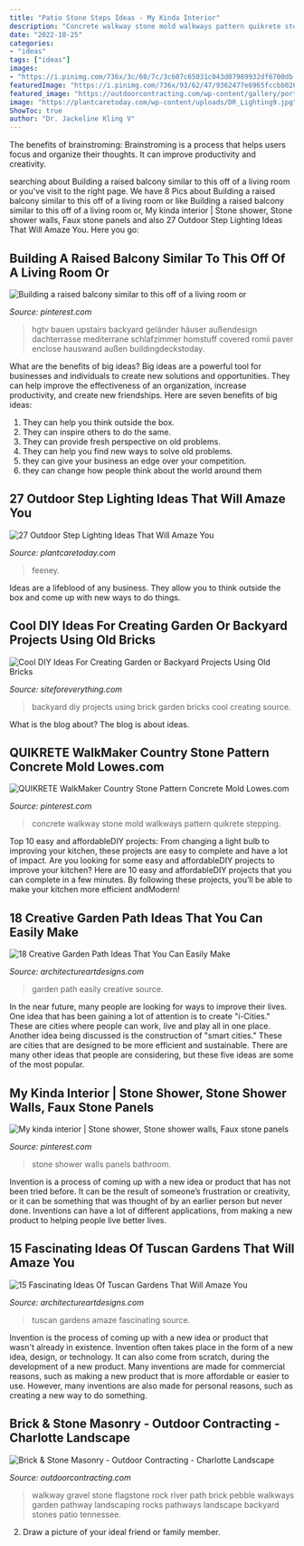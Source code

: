 ```yaml
---
title: "Patio Stone Steps Ideas - My Kinda Interior"
description: "Concrete walkway stone mold walkways pattern quikrete stepping"
date: "2022-10-25"
categories:
- "ideas"
tags: ["ideas"]
images:
- "https://i.pinimg.com/736x/3c/60/7c/3c607c65031c043d07989932df6700db.jpg"
featuredImage: "https://i.pinimg.com/736x/93/62/47/9362477e6965fccbb026d1c69b4a954d.jpg"
featured_image: "https://outdoorcontracting.com/wp-content/gallery/port-brickstonemasonry/db_mohave_flag_stone_and_tennessee_river_gravel_path_bordered_with_tennessee_medium_stack_fieldstone1.jpg"
image: "https://plantcaretoday.com/wp-content/uploads/DR_Lighting9.jpg"
ShowToc: true
author: "Dr. Jackeline Kling V"
---
```



The benefits of brainstroming:
Brainstroming is a process that helps users focus and organize their thoughts. It can improve productivity and creativity.

	

		
searching about Building a raised balcony similar to this off of a living room or you've visit to the right page. We have 8 Pics about Building a raised balcony similar to this off of a living room or like Building a raised balcony similar to this off of a living room or, My kinda interior | Stone shower, Stone shower walls, Faux stone panels and also 27 Outdoor Step Lighting Ideas That Will Amaze You. Here you go:
		
    
## Building A Raised Balcony Similar To This Off Of A Living Room Or

<img loading=lazy src="https://i.pinimg.com/736x/93/62/47/9362477e6965fccbb026d1c69b4a954d.jpg" onerror="this.onerror=null;this.src='https://tse3.mm.bing.net/th?id=OIP.xvhftzKUSr1YJ0_U_0HJuAHaJ3&amp;pid=15.1';" alt="Building a raised balcony similar to this off of a living room or">

_Source: pinterest.com_

>hgtv bauen upstairs backyard geländer häuser außendesign dachterrasse mediterrane schlafzimmer homstuff covered romii paver enclose hauswand außen buildingdeckstoday. 

	

What are the benefits of big ideas?
Big ideas are a powerful tool for businesses and individuals to create new solutions and opportunities. They can help improve the effectiveness of an organization, increase productivity, and create new friendships. Here are seven benefits of big ideas:
1. They can help you think outside the box.
2. They can inspire others to do the same.
3. They can provide fresh perspective on old problems.
4. They can help you find new ways to solve old problems.
5. they can give your business an edge over your competition.
6. they can change how people think about the world around them     
    
## 27 Outdoor Step Lighting Ideas That Will Amaze You

<img loading=lazy src="https://plantcaretoday.com/wp-content/uploads/DR_Lighting9.jpg" onerror="this.onerror=null;this.src='https://tse2.mm.bing.net/th?id=OIP.OEn1LGOyygR6NOiJ7J3vdwHaJ4&amp;pid=15.1';" alt="27 Outdoor Step Lighting Ideas That Will Amaze You">

_Source: plantcaretoday.com_

>feeney. 

	

Ideas are a lifeblood of any business. They allow you to think outside the box and come up with new ways to do things.

    
## Cool DIY Ideas For Creating Garden Or Backyard Projects Using Old Bricks

<img loading=lazy src="http://siteforeverything.com/wp-content/uploads/2017/05/Brick-Backyard-17.jpg" onerror="this.onerror=null;this.src='https://tse1.mm.bing.net/th?id=OIP.S6NyV5uncik7BWMeyC9tXAHaHS&amp;pid=15.1';" alt="Cool DIY Ideas For Creating Garden or Backyard Projects Using Old Bricks">

_Source: siteforeverything.com_

>backyard diy projects using brick garden bricks cool creating source. 

	

What is the blog about?
The blog is about ideas.

    
## QUIKRETE WalkMaker Country Stone Pattern Concrete Mold Lowes.com

<img loading=lazy src="https://i.pinimg.com/736x/3c/60/7c/3c607c65031c043d07989932df6700db.jpg" onerror="this.onerror=null;this.src='https://tse2.mm.bing.net/th?id=OIP.tEDwXRmB3QyrM7RuzR_bYQHaLI&amp;pid=15.1';" alt="QUIKRETE WalkMaker Country Stone Pattern Concrete Mold Lowes.com">

_Source: pinterest.com_

>concrete walkway stone mold walkways pattern quikrete stepping. 

	

Top 10 easy and affordableDIY projects: From changing a light bulb to improving your kitchen, these projects are easy to complete and have a lot of impact.
Are you looking for some easy and affordableDIY projects to improve your kitchen? Here are 10 easy and affordableDIY projects that you can complete in a few minutes. By following these projects, you’ll be able to make your kitchen more efficient andModern!

    
## 18 Creative Garden Path Ideas That You Can Easily Make

<img loading=lazy src="https://www.architectureartdesigns.com/wp-content/uploads/2016/05/2-25.jpg" onerror="this.onerror=null;this.src='https://tse2.mm.bing.net/th?id=OIP.JMA0TBiPiulqPVyS75_rawHaLI&amp;pid=15.1';" alt="18 Creative Garden Path Ideas That You Can Easily Make">

_Source: architectureartdesigns.com_

>garden path easily creative source. 

	

In the near future, many people are looking for ways to improve their lives. One idea that has been gaining a lot of attention is to create "i-Cities." These are cities where people can work, live and play all in one place. Another idea being discussed is the construction of "smart cities." These are cities that are designed to be more efficient and sustainable. There are many other ideas that people are considering, but these five ideas are some of the most popular.

    
## My Kinda Interior | Stone Shower, Stone Shower Walls, Faux Stone Panels

<img loading=lazy src="https://i.pinimg.com/736x/c3/c2/01/c3c201dadec3fdbb2fddf73c3e36b829--bathroom-showers.jpg" onerror="this.onerror=null;this.src='https://tse4.mm.bing.net/th?id=OIP.ge8wkzaekzcrTxc2Rq8oNQAAAA&amp;pid=15.1';" alt="My kinda interior | Stone shower, Stone shower walls, Faux stone panels">

_Source: pinterest.com_

>stone shower walls panels bathroom. 

	

Invention is a process of coming up with a new idea or product that has not been tried before. It can be the result of someone’s frustration or creativity, or it can be something that was thought of by an earlier person but never done. Inventions can have a lot of different applications, from making a new product to helping people live better lives.

    
## 15 Fascinating Ideas Of Tuscan Gardens That Will Amaze You

<img loading=lazy src="https://www.architectureartdesigns.com/wp-content/uploads/2016/11/4-32.jpg" onerror="this.onerror=null;this.src='https://tse3.mm.bing.net/th?id=OIP.7IMSMEshI2geLgMEGoWIRgHaJ4&amp;pid=15.1';" alt="15 Fascinating Ideas Of Tuscan Gardens That Will Amaze You">

_Source: architectureartdesigns.com_

>tuscan gardens amaze fascinating source. 

	

Invention is the process of coming up with a new idea or product that wasn't already in existence. Invention often takes place in the form of a new idea, design, or technology. It can also come from scratch, during the development of a new product. Many inventions are made for commercial reasons, such as making a new product that is more affordable or easier to use. However, many inventions are also made for personal reasons, such as creating a new way to do something.

    
## Brick &amp; Stone Masonry - Outdoor Contracting - Charlotte Landscape

<img loading=lazy src="https://outdoorcontracting.com/wp-content/gallery/port-brickstonemasonry/db_mohave_flag_stone_and_tennessee_river_gravel_path_bordered_with_tennessee_medium_stack_fieldstone1.jpg" onerror="this.onerror=null;this.src='https://tse3.mm.bing.net/th?id=OIP.IX5vvhRYboClauMXDnH4xAHaJ4&amp;pid=15.1';" alt="Brick &amp; Stone Masonry - Outdoor Contracting - Charlotte Landscape">

_Source: outdoorcontracting.com_

>walkway gravel stone flagstone rock river path brick pebble walkways garden pathway landscaping rocks pathways landscape backyard stones patio tennessee. 

	

2. Draw a picture of your ideal friend or family member.

